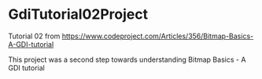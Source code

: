 # GdiTutorial02Project
Tutorial 02 from https://www.codeproject.com/Articles/356/Bitmap-Basics-A-GDI-tutorial

This project was a second step towards understanding Bitmap Basics - A GDI tutorial
